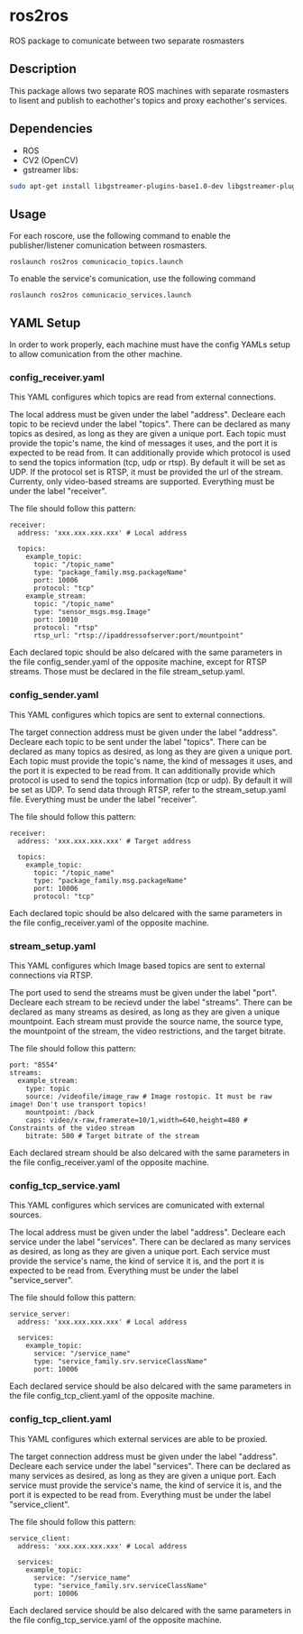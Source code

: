 # ros2ros
ROS package to comunicate between two separate rosmasters

## Description
This package allows two separate ROS machines with separate rosmasters to lisent and publish to eachother's topics and proxy eachother's services.

## Dependencies
- ROS
- CV2 (OpenCV)
- gstreamer libs:
```bash
sudo apt-get install libgstreamer-plugins-base1.0-dev libgstreamer-plugins-good1.0-dev libgstreamer-plugins-bad1.0-dev libgstrtspserver-1.0-dev gstreamer1.0-plugins-ugly gstreamer1.0-plugins-bad
```

## Usage
For each roscore, use the following command to enable the publisher/listener comunication between rosmasters.
```
roslaunch ros2ros comunicacio_topics.launch
```

To enable the service's comunication, use the following command
```
roslaunch ros2ros comunicacio_services.launch
```

## YAML Setup
In order to work properly, each machine must have the config YAMLs setup to allow comunication from the other machine.
### config_receiver.yaml
This YAML configures which topics are read from external connections.

The local address must be given under the label "address".
Decleare each topic to be recievd under the label "topics". There can be declared as many topics as desired, as long as they are given a unique port. Each topic must provide the topic's name, the kind of messages it uses, and the port it is expected to be read from. It can additionally provide which protocol is used to send the topics information (tcp, udp or rtsp). By default it will be set as UDP. If the protocol set is RTSP, it must be provided the url of the stream. Currenty, only video-based streams are supported.
Everything must be under the label "receiver".

The file should follow this pattern:
```
receiver:
  address: 'xxx.xxx.xxx.xxx' # Local address
  
  topics:
    example_topic:
      topic: "/topic_name" 
      type: "package_family.msg.packageName"
      port: 10006
      protocol: "tcp"
    example_stream:
      topic: "/topic_name" 
      type: "sensor_msgs.msg.Image"
      port: 10010
      protocol: "rtsp"
      rtsp_url: "rtsp://ipaddressofserver:port/mountpoint"
```

Each declared topic should be also delcared with the same parameters in the file config_sender.yaml of the opposite machine, except for RTSP streams. Those must be declared in the file stream_setup.yaml.

### config_sender.yaml
This YAML configures which topics are sent to external connections.

The target connection address must be given under the label "address".
Decleare each topic to be sent under the label "topics". There can be declared as many topics as desired, as long as they are given a unique port. Each topic must provide the topic's name, the kind of messages it uses, and the port it is expected to be read from. It can additionally provide which protocol is used to send the topics information (tcp or udp). By default it will be set as UDP. To send data through RTSP, refer to the stream_setup.yaml file.
Everything must be under the label "receiver".

The file should follow this pattern:
```
receiver:
  address: 'xxx.xxx.xxx.xxx' # Target address
  
  topics:
    example_topic:
      topic: "/topic_name" 
      type: "package_family.msg.packageName"
      port: 10006
      protocol: "tcp"
```

Each declared topic should be also delcared with the same parameters in the file config_receiver.yaml of the opposite machine.

### stream_setup.yaml
This YAML configures which Image based topics are sent to external connections via RTSP.

The port used to send the streams must be given under the label "port".
Decleare each stream to be recievd under the label "streams". There can be declared as many streams as desired, as long as they are given a unique mountpoint. Each stream must provide the source name, the source type, the mountpoint of the stream, the video restrictions, and the target bitrate.

The file should follow this pattern:
```
port: "8554"
streams:
  example_stream:
    type: topic
    source: /videofile/image_raw # Image rostopic. It must be raw image! Don't use transport topics!
    mountpoint: /back 
    caps: video/x-raw,framerate=10/1,width=640,height=480 # Constraints of the video stream
    bitrate: 500 # Target bitrate of the stream
```
Each declared stream should be also delcared with the same parameters in the file config_receiver.yaml of the opposite machine.

### config_tcp_service.yaml
This YAML configures which services are comunicated with external sources.

The local address must be given under the label "address".
Decleare each service under the label "services". There can be declared as many services as desired, as long as they are given a unique port. Each service must provide the service's name, the kind of service it is, and the port it is expected to be read from.
Everything must be under the label "service_server".

The file should follow this pattern:
```
service_server:
  address: 'xxx.xxx.xxx.xxx' # Local address
  
  services:
    example_topic:
      service: "/service_name" 
      type: "service_family.srv.serviceClassName"
      port: 10006
```

Each declared service should be also delcared with the same parameters in the file config_tcp_client.yaml of the opposite machine.

### config_tcp_client.yaml
This YAML configures which external services are able to be proxied.

The target connection address must be given under the label "address".
Decleare each service under the label "services". There can be declared as many services as desired, as long as they are given a unique port. Each service must provide the service's name, the kind of service it is, and the port it is expected to be read from.
Everything must be under the label "service_client".

The file should follow this pattern:
```
service_client:
  address: 'xxx.xxx.xxx.xxx' # Local address
  
  services:
    example_topic:
      service: "/service_name" 
      type: "service_family.srv.serviceClassName"
      port: 10006
```

Each declared service should be also delcared with the same parameters in the file config_tcp_service.yaml of the opposite machine.
